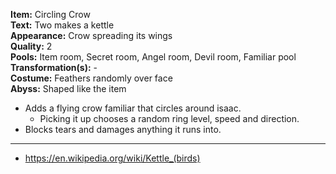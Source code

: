 **Item:** Circling Crow
<br>
**Text:** Two makes a kettle
<br>
**Appearance:** Crow spreading its wings
<br>
**Quality:** 2
<br>
**Pools:** Item room, Secret room, Angel room, Devil room, Familiar pool
<br>
**Transformation(s):** -
<br>
**Costume:** Feathers randomly over face
<br>
**Abyss:** Shaped like the item

- Adds a flying crow familiar that circles around isaac.
  - Picking it up chooses a random ring level, speed and direction.
- Blocks tears and damages anything it runs into.

---

- https://en.wikipedia.org/wiki/Kettle_(birds)